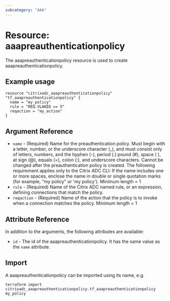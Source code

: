 ```yaml
---
subcategory: "AAA"
---
```


# Resource: aaapreauthenticationpolicy

The aaapreauthenticationpolicy resource is used to create aaapreauthenticationpolicy.


## Example usage

```hcl
resource "citrixadc_aaapreauthenticationpolicy" "tf_aaapreauthenticationpolicy" {
  name = "my_policy"
  rule = "REQ.VLANID == 5"
  reqaction = "my_action"
}
```


## Argument Reference

* `name` - (Required) Name for the preauthentication policy. Must begin with a letter, number, or the underscore character (_), and must consist only of letters, numbers, and the hyphen (-), period (.) pound (#), space ( ), at sign (@), equals (=), colon (:), and underscore characters. Cannot be changed after the preauthentication policy is created. The following requirement applies only to the Citrix ADC CLI: If the name includes one or more spaces, enclose the name in double or single quotation marks (for example, "my policy" or 'my policy'). Minimum length =  1
* `rule` - (Required) Name of the Citrix ADC named rule, or an expression, defining connections that match the policy.
* `reqaction` - (Required) Name of the action that the policy is to invoke when a connection matches the policy. Minimum length =  1


## Attribute Reference

In addition to the arguments, the following attributes are available:

* `id` - The id of the aaapreauthenticationpolicy. It has the same value as the `name` attribute.


## Import

A aaapreauthenticationpolicy can be imported using its name, e.g.

```shell
terraform import citrixadc_aaapreauthenticationpolicy.tf_aaapreauthenticationpolicy my_policy
```
